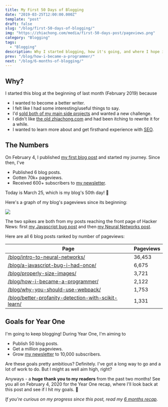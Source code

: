 ```yaml
---
title: My First 50 Days of Blogging
date: "2019-03-25T12:00:00.000Z"
template: "post"
draft: false
slug: "/blog/first-50-days-of-blogging/"
img: "https://zhiachong.com/media/first-50-days-post/pageviews.png"
category: "Blogging"
tags:
  - "Blogging"
description: Why I started blogging, how it's going, and where I hope it goes.
prev: "/blog/how-i-became-a-programmer/"
next: "/blog/6-months-of-blogging/"
---
```


## Why?

I started this blog at the beginning of last month (February 2019) because

- I wanted to become a better writer.
- I felt like I had some interesting/useful things to say.
- I'd [sold both of my main side projects](/about/) and wanted a new challenge.
- I didn't like [the old zhiachong.com](https://github.com/vzhou842/zhiachong.com-old) and had been itching to rewrite it for a while.
- I wanted to learn more about and get firsthand experience with [SEO](https://en.wikipedia.org/wiki/Search_engine_optimization).

## The Numbers

On February 4, I published [my first blog post](/blog/better-profanity-detection-with-scikit-learn/) and started my journey. Since then, I've

- Published 6 blog posts.
- Gotten 70k+ pageviews.
- Received 600+ subscribers to [my newsletter](/subscribe/?src=50-days-blogging).

Today is March 25, which is my blog's 50th day! 🎉

Here's a graph of my blog's pageviews since its beginning:

![](./media-link/first-50-days-post/pageviews.png)

The two spikes are both from my posts reaching the front page of Hacker News: first [my Javascript bug post](https://news.ycombinator.com/item?id=19135552) and then [my Neural Networks post](https://news.ycombinator.com/item?id=19320217).

Here are all 6 blog posts ranked by number of pageviews:

| Page | Pageviews |
| ---- | --------- |
| <a class="no-underline" href="/blog/intro-to-neural-networks/">/blog/intro-to-neural-networks/</a> | 36,453 |
| <a class="no-underline" href="/blog/a-javascript-bug-i-had-once/">/blog/a-javascript-bug-i-had-once/</a> | 6,675 |
| <a class="no-underline" href="/blog/properly-size-images/">/blog/properly-size-images/</a> | 3,721 |
| <a class="no-underline" href="/blog/how-i-became-a-programmer/">/blog/how-i-became-a-programmer/</a> | 2,122 |
| <a class="no-underline" href="/blog/why-you-should-use-webpack/">/blog/why-you-should-use-webpack/</a> | 1,753 |
| <a class="no-underline" href="/blog/better-profanity-detection-with-scikit-learn/">/blog/better-profanity-detection-with-scikit-learn/</a> | 1,331 |

## Goals for Year One

I'm going to keep blogging! During Year One, I'm aiming to

- Publish 50 blog posts.
- Get a million pageviews.
- Grow [my newsletter](/subscribe/?src=50-days-blogging) to 10,000 subscribers.

Are these goals pretty ambitious? Definitely. I've got a long way to go and a lot of work to do. But I might as well aim high, right?

Anyways - a **huge thank you to my readers** from the past two months! See you all on February 4, 2020 for the Year One recap, where I'll look back at this post and see if I hit my goals. 🎯

*If you're curious on my progress since this post, read my [6 months recap](/blog/6-months-of-blogging/).*
